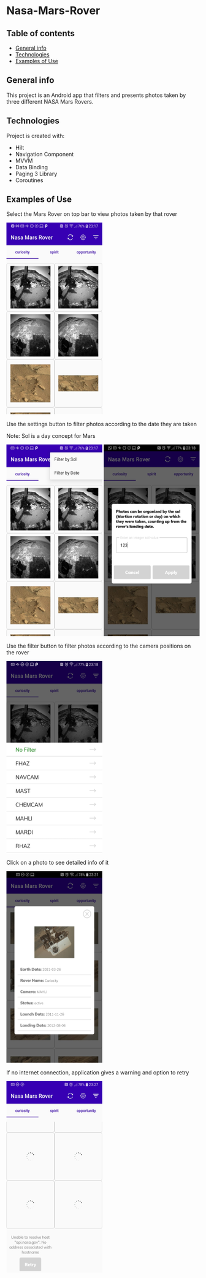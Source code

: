 # Nasa-Mars-Rover
## Table of contents
* [General info](#general-info)
* [Technologies](#technologies)
* [Examples of Use](#examples-of-use)

## General info
This project is an Android app that filters and presents photos taken by three different NASA Mars Rovers.
	
## Technologies
Project is created with:
* Hilt
* Navigation Component
* MVVM
* Data Binding
* Paging 3 Library
* Coroutines

## Examples of Use

Select the Mars Rover on top bar to view photos taken by that rover

<img src="https://github.com/nisakko/Nasa-Mars-Rover/blob/master/blob/app/select-rovers.jpeg" width="250" height="500">

Use the settings button to filter photos according to the date they are taken

Note: Sol is a day concept for Mars

<img src="https://github.com/nisakko/Nasa-Mars-Rover/blob/master/blob/app/filter.jpeg" width="250" height="500">

<img src="https://github.com/nisakko/Nasa-Mars-Rover/blob/master/blob/app/sol.jpeg" width="250" height="500">

Use the filter button to filter photos according to the camera positions on the rover

<img src="https://github.com/nisakko/Nasa-Mars-Rover/blob/master/blob/app/filter-camera.jpeg" width="250" height="500">

Click on a photo to see detailed info of it

<img src="https://github.com/nisakko/Nasa-Mars-Rover/blob/master/blob/app/photo-info.jpeg" width="250" height="500">

If no internet connection, application gives a warning and option to retry

<img src="https://github.com/nisakko/Nasa-Mars-Rover/blob/master/blob/app/network-error.jpeg" width="250" height="500">

